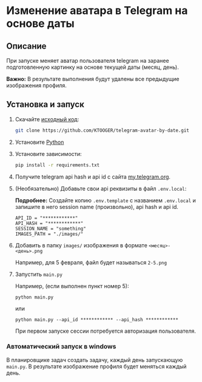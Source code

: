# Изменение аватара в Telegram на основе даты

## Описание

При запуске меняет аватар пользователя telegram на заранее подготовленную картинку на основе текущей даты (месяц, день).

**Важно:** В результате выполнения будут удалены все предыдущие изображения профиля.

## Установка и запуск

1. Скачайте [исходный код](https://github.com/KTOOGER/telegram-avatar-by-date/archive/master.zip "Скачать zip архив"):

    ```bash
    git clone https://github.com/KTOOGER/telegram-avatar-by-date.git
    ```

2. Установите [Python](https://python.org/downloads)
3. Установите зависимости:

    ```bash
    pip install -r requirements.txt
    ```

4. Получите telegram api hash и api id с сайта [my.telegram.org](https://my.telegram.org).
5. (Необязательно) Добавьте свои api реквизиты в файл `.env.local`:

    **Подробнее:**  Создайте копию `.env.template` с названием `.env.local` и запишите в него session name (произвольно), api hash и api id.

    ```env
    API_ID = "************"
    API_HASH = "************"
    SESSION_NAME = "something"
    IMAGES_PATH = "./images/"
    ```

6. Добавить в папку `images/` изображения в формате `<месяц>-<день>.png`

    Например, для 5 февраля, файл будет называться `2-5.png`

7. Запустить `main.py`

    Например, (если выполнен пункт номер 5):

    ```bath
    python main.py
    ```

    или

    ```bath
    python main.py --api_id ************ --api_hash ************
    ```

    При первом запуске сессии потребуется авторизация пользователя.

### Автоматический запуск в windows

В планировщике задач создать задачу, каждый день запускающую `main.py`. В результате изображение профиля будет меняться каждый день.
